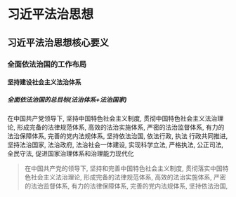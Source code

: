 # 习近平法治思想
## 习近平法治思想核心要义
### 全面依法治国的工作布局
#### 坚持建设社会主义法治体系
##### 全面依法治国的总目标(法治体系+法治国家)
在中国共产党领导下, 坚持中国特色社会主义制度, 贯彻中国特色社会主义法治理论, 形成完备的法律规范体系, 高效的法治实施体系, 严密的法治监督体系, 有力的法治保障体系, 完善的党内法规体系, 坚持依法治国, 依法行政, 执法
行政共同推进, 坚持法治国家, 法治政府, 法治社会一体建设, 实现科学立法, 严格执法, 公正司法, 全民守法, 促进国家治理体系和治理能力现代化
> 在中国共产党的领导下, 坚持和完善中国特色社会主义制度, 贯彻落实中国特色社会主义法治理论, 形成完备的法律规范体系, 高效的法治实施体系, 严密的法治监督体系, 有力的法律保障体系, 完善的党内法规体系, 坚持依法治国, 

